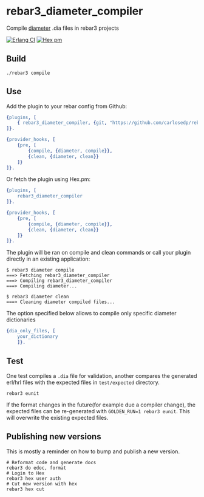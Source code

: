 rebar3_diameter_compiler
=====

Compile [diameter](http://erlang.org/doc/man/diameter.html) .dia files in rebar3 projects

[![Erlang CI](https://github.com/carlosedp/rebar3_diameter_compiler/actions/workflows/erlang.yml/badge.svg)](https://github.com/carlosedp/rebar3_diameter_compiler/actions/workflows/erlang.yml)
 [![Hex pm](http://img.shields.io/hexpm/v/rebar3_diameter_compiler.svg?style=flat)](https://hex.pm/packages/rebar3_diameter_compiler)

Build
-----

    ./rebar3 compile

Use
---

Add the plugin to your rebar config from Github:

```erlang
{plugins, [
    { rebar3_diameter_compiler, {git, "https://github.com/carlosedp/rebar3_diameter_compiler.git", {branch, "master"}}}
]}.

{provider_hooks, [
    {pre, [
        {compile, {diameter, compile}},
        {clean, {diameter, clean}}
    ]}
]}.
```

Or fetch the plugin using Hex.pm:

```erlang
{plugins, [
    rebar3_diameter_compiler
]}.

{provider_hooks, [
    {pre, [
        {compile, {diameter, compile}},
        {clean, {diameter, clean}}
    ]}
]}.
```


The plugin will be ran on compile and clean commands or call your plugin directly in an existing application:

    $ rebar3 diameter compile
    ===> Fetching rebar3_diameter_compiler
    ===> Compiling rebar3_diameter_compiler
    ===> Compiling diameter...

    $ rebar3 diameter clean
    ===> Cleaning diameter compiled files...


The option specified below allows to compile only specific diameter dictionaries

```erlang
{dia_only_files, [
    your_dictionary
    ]}.
```

Test
-----

One test compiles a `.dia` file for validation, another compares the generated erl/hrl files with the expected files in `test/expected` directory.

    rebar3 eunit

If the format changes in the future(for example due a compiler change), the expected files can be re-generated with `GOLDEN_RUN=1 rebar3 eunit`. This will overwrite the existing expected files.

Publishing new versions
-----

This is mostly a reminder on how to bump and publish a new version.

    # Reformat code and generate docs
    rebar3 do edoc, format
    # Login to Hex
    rebar3 hex user auth
    # Cut new version with hex
    rebar3 hex cut
